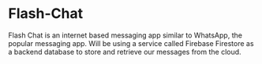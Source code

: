 # Flash-Chat

Flash Chat is an internet based messaging app similar to WhatsApp, the popular messaging app. Will be using a service called Firebase Firestore as a backend database to store and retrieve our messages from the cloud. 

